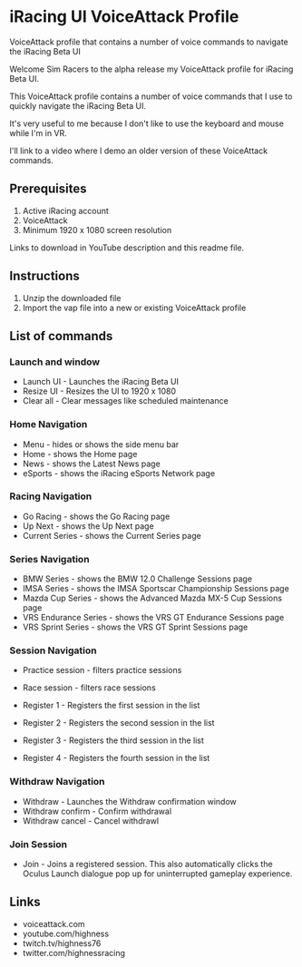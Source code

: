 # iRacing UI VoiceAttack Profile
VoiceAttack profile that contains a number of voice commands to navigate the iRacing Beta UI

Welcome Sim Racers to the alpha release my VoiceAttack profile for iRacing Beta UI.

This VoiceAttack profile contains a number of voice commands that I use to quickly navigate the iRacing Beta UI. 

It's very useful to me because I don't like to use the keyboard and mouse while I'm in VR.

I'll link to a video where I demo an older version of these VoiceAttack commands.

## Prerequisites
1. Active iRacing account
2. VoiceAttack
3. Minimum 1920 x 1080 screen resolution

Links to download in YouTube description and this readme file.

## Instructions
1. Unzip the downloaded file
2. Import the vap file into a new or existing VoiceAttack profile

## List of commands

### Launch and window

- Launch UI - Launches the iRacing Beta UI
- Resize UI - Resizes the UI to 1920 x 1080
- Clear all - Clear messages like scheduled maintenance

### Home Navigation
- Menu - hides or shows the side menu bar
- Home - shows the Home page
- News - shows the Latest News page
- eSports - shows the iRacing eSports Network page

### Racing Navigation

- Go Racing - shows the Go Racing page
- Up Next - shows the Up Next page
- Current Series - shows the Current Series page

### Series Navigation

- BMW Series - shows the BMW 12.0 Challenge Sessions page
- IMSA Series - shows the IMSA Sportscar Championship Sessions page
- Mazda Cup Series - shows the Advanced Mazda MX-5 Cup Sessions page
- VRS Endurance Series - shows the VRS GT Endurance Sessions page
- VRS Sprint Series - shows the VRS GT Sprint Sessions page

### Session Navigation

- Practice session - filters practice sessions
- Race session - filters race sessions

- Register 1 - Registers the first session in the list
- Register 2 - Registers the second session in the list
- Register 3 - Registers the third session in the list
- Register 4 - Registers the fourth session in the list

### Withdraw Navigation

- Withdraw - Launches the Withdraw confirmation window
- Withdraw confirm - Confirm withdrawal
- Withdraw cancel - Cancel withdrawl

### Join Session

- Join - Joins a registered session. This also automatically clicks the Oculus Launch dialogue pop up for uninterrupted gameplay experience.

## Links
- voiceattack.com
- youtube.com/highness
- twitch.tv/highness76
- twitter.com/highnessracing
